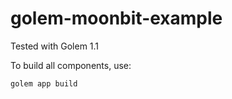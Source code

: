 # golem-moonbit-example

Tested with Golem 1.1

To build all components, use:

```sh
golem app build
```
